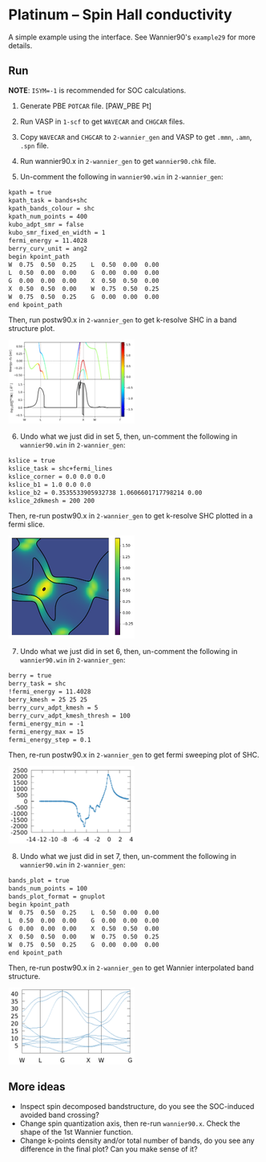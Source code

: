 # Platinum – Spin Hall conductivity
A simple example using the interface.
See Wannier90's `example29` for more details.

## Run
__NOTE__: `ISYM=-1` is recommended for SOC calculations.
1. Generate PBE `POTCAR` file. [PAW_PBE Pt]
2. Run VASP in `1-scf` to get `WAVECAR` and `CHGCAR` files.
3. Copy `WAVECAR` and `CHGCAR` to `2-wannier_gen` and VASP  to get `.mmn`, `.amn`, `.spn` file.
4. Run wannier90.x in `2-wannier_gen` to get `wannier90.chk` file.

5. Un-comment the following in `wannier90.win` in `2-wannier_gen`:
```
kpath = true
kpath_task = bands+shc
kpath_bands_colour = shc
kpath_num_points = 400
kubo_adpt_smr = false
kubo_smr_fixed_en_width = 1
fermi_energy = 11.4028
berry_curv_unit = ang2
begin kpoint_path
W  0.75  0.50  0.25    L  0.50  0.00  0.00
L  0.50  0.00  0.00    G  0.00  0.00  0.00
G  0.00  0.00  0.00    X  0.50  0.50  0.00
X  0.50  0.50  0.00    W  0.75  0.50  0.25
W  0.75  0.50  0.25    G  0.00  0.00  0.00
end kpoint_path
```
Then, run postw90.x in `2-wannier_gen` to get k-resolve SHC in a band structure plot.

<img src="https://raw.githubusercontent.com/Chengcheng-Xiao/VASP2WAN90_v2_fix/dev/example/example3/pic/Band_SHC.png" width="50%" height="50%">


<!-- ![Band_SHC](./pic/Band_SHC.png) -->


6. Undo what we just did in set 5, then, un-comment the following in `wannier90.win` in `2-wannier_gen`:
```
kslice = true
kslice_task = shc+fermi_lines
kslice_corner = 0.0 0.0 0.0
kslice_b1 = 1.0 0.0 0.0
kslice_b2 = 0.3535533905932738 1.0606601717798214 0.00
kslice_2dkmesh = 200 200
```
Then, re-run postw90.x in `2-wannier_gen` to get k-resolve SHC plotted in a fermi slice.

<img src="https://raw.githubusercontent.com/Chengcheng-Xiao/VASP2WAN90_v2_fix/dev/example/example3/pic/K_slice_SHC.png" width="50%" height="50%">

<!-- ![K_slice_SHC](./pic/K_slice_SHC.png) -->


7. Undo what we just did in set 6, then, un-comment the following in `wannier90.win` in `2-wannier_gen`:
```
berry = true
berry_task = shc
!fermi_energy = 11.4028
berry_kmesh = 25 25 25
berry_curv_adpt_kmesh = 5
berry_curv_adpt_kmesh_thresh = 100
fermi_energy_min = -1
fermi_energy_max = 15
fermi_energy_step = 0.1
```
Then, re-run postw90.x in `2-wannier_gen` to get fermi sweeping plot of SHC.

<img src="https://raw.githubusercontent.com/Chengcheng-Xiao/VASP2WAN90_v2_fix/dev/example/example3/pic/Fermi_SHC.png" width="50%" height="50%">

<!-- ![Fermi_SHC](./pic/Fermi_SHC.png) -->

8. Undo what we just did in set 7, then, un-comment the following in `wannier90.win` in `2-wannier_gen`:
```
bands_plot = true
bands_num_points = 100
bands_plot_format = gnuplot
begin kpoint_path
W  0.75  0.50  0.25    L  0.50  0.00  0.00
L  0.50  0.00  0.00    G  0.00  0.00  0.00
G  0.00  0.00  0.00    X  0.50  0.50  0.00
X  0.50  0.50  0.00    W  0.75  0.50  0.25
W  0.75  0.50  0.25    G  0.00  0.00  0.00
end kpoint_path
```
Then, re-run postw90.x in `2-wannier_gen` to get Wannier interpolated band structure.

<img src="https://raw.githubusercontent.com/Chengcheng-Xiao/VASP2WAN90_v2_fix/dev/example/example3/pic/Wannier_band.png" width="50%" height="50%">


<!-- ![Wannier_band](./pic/Wannier_band.png) -->

## More ideas
- Inspect spin decomposed bandstructure, do you see the SOC-induced avoided band crossing?
- Change spin quantization axis, then re-run `wannier90.x`. Check the shape of the 1st Wannier function.
- Change k-points density and/or total number of bands, do you see any difference in the final plot? Can you make sense of it?

